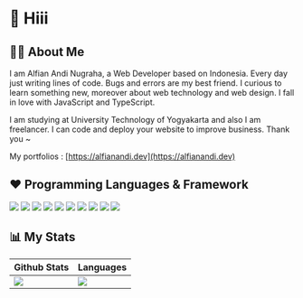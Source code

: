 # 👋 Hiii

## 👨‍💻 About Me
I am Alfian Andi Nugraha, a Web Developer based on Indonesia. Every day just writing lines of code. Bugs and errors are my best friend. I curious to learn something new, moreover about web technology and web design. I fall in love with JavaScript and TypeScript.

I am studying at University Technology of Yogyakarta and also I am freelancer. I can code and deploy your website to improve business. Thank you ~

My portfolios : [https://alfianandi.dev](https://alfianandi.dev)

## ❤️ Programming Languages & Framework
![](https://img.shields.io/badge/code-JavaScript-%233282B8) ![](https://img.shields.io/badge/code-Vue.js-%233282B8) ![](https://img.shields.io/badge/code-React.js-%233282B8)
![](https://img.shields.io/badge/code-SASS-%233282B8)
![](https://img.shields.io/badge/code-Bootstrap-%233282B8)
![](https://img.shields.io/badge/code-TypeScript-%233282B8)
![](https://img.shields.io/badge/code-Node.js-%233282B8)
![](https://img.shields.io/badge/code-Express-%233282B8)
![](https://img.shields.io/badge/code-Laravel-%233282B8)
![](https://img.shields.io/badge/code-PHP-%233282B8)

## 📊 My Stats
|Github Stats|Languages|
|---|---|
|[![](https://github-readme-stats.vercel.app/api?username=alfianandinugraha)](https://github.com/alfianandinugraha/github-readme-stats)|[![](https://github-readme-stats.vercel.app/api/top-langs/?username=alfianandinugraha&layout=compact)](https://github.com/alfianandinugraha/github-readme-stats)|
